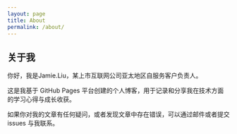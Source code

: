 ```yaml
---
layout: page
title: About
permalink: /about/
---
```


## 关于我

你好，我是Jamie.Liu，某上市互联网公司亚太地区自服务客户负责人。

这是我基于 GitHub Pages 平台创建的个人博客，用于记录和分享我在技术方面的学习心得与成长收获。

如果你对我的文章有任何疑问，或者发现文章中存在错误，可以通过邮件或者提交 issues 与我联系。

